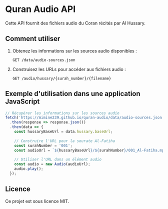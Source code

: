 # Quran Audio API

Cette API fournit des fichiers audio du Coran récités par Al Hussary.

## Comment utiliser

1. Obtenez les informations sur les sources audio disponibles :
   ```
   GET /data/audio-sources.json
   ```

2. Construisez les URLs pour accéder aux fichiers audio :
   ```
   GET /audio/hussary/{surah_number}/{filename}
   ```

## Exemple d'utilisation dans une application JavaScript

```javascript
// Récupérer les informations sur les sources audio
fetch('https://mimine239.github.io/quran-audio/data/audio-sources.json')
  .then(response => response.json())
  .then(data => {
    const hussaryBaseUrl = data.hussary.baseUrl;
    
    // Construire l'URL pour la sourate Al-Fatiha
    const surahNumber = '001';
    const audioUrl = `${hussaryBaseUrl}/${surahNumber}/001_Al-Fatiha.mp3`;
    
    // Utiliser l'URL dans un élément audio
    const audio = new Audio(audioUrl);
    audio.play();
  });
```

## Licence

Ce projet est sous licence MIT.
